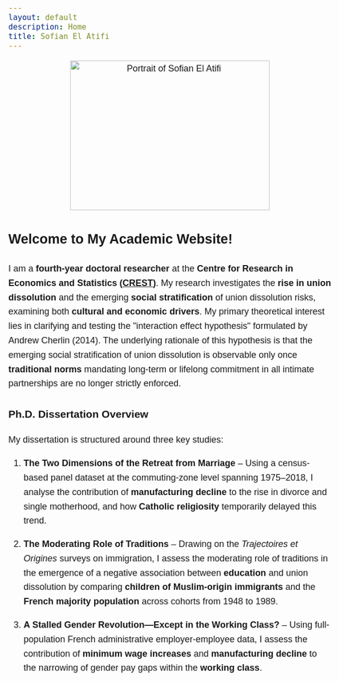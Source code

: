 ```yaml
---
layout: default
description: Home
title: Sofian El Atifi
---
```


<style>
  body {
    line-height: 1.6;
    font-size: 18px;
    font-family: sans-serif;
  }
  
  .content {
    max-width: 60ch;
    margin: auto;
    padding: 20px;
    text-align: justify;
  }

  .image-container {
    text-align: center;
    margin-bottom: 20px;
  }
</style>

<div class="image-container">
  <img src="/sofian.jpg" alt="Portrait of Sofian El Atifi" width="400" height="300">
</div>


## Welcome to My Academic Website!  

I am a **fourth-year doctoral researcher** at the **Centre for Research in Economics and Statistics ([CREST](https://crest.science/user/Sofian-EL-ATIFI/?profiletab=posts))**. My research investigates the **rise in union dissolution** and the emerging **social stratification** of union dissolution risks, examining both **cultural and economic drivers**. My primary theoretical interest lies in clarifying and testing the "interaction effect hypothesis" formulated by Andrew Cherlin (2014). The underlying rationale of this hypothesis is that the emerging social stratification of union dissolution is observable only once **traditional norms** mandating long-term or lifelong commitment in all intimate partnerships are no longer strictly enforced.

### Ph.D. Dissertation Overview  

My dissertation is structured around three key studies:  

1. **The Two Dimensions of the Retreat from Marriage** – Using a census-based panel dataset at the commuting-zone level spanning 1975–2018, I analyse the contribution of **manufacturing decline** to the rise in divorce and single motherhood, and how **Catholic religiosity** temporarily delayed this trend.

2. **The Moderating Role of Traditions** – Drawing on the *Trajectoires et Origines* surveys on immigration, I assess the moderating role of traditions in the emergence of a negative association between **education** and union dissolution by comparing **children of Muslim-origin immigrants** and the **French majority population** across cohorts from 1948 to 1989.

3. **A Stalled Gender Revolution—Except in the Working Class?** – Using full-population French administrative employer-employee data, I assess the contribution of **minimum wage increases** and **manufacturing decline** to the narrowing of gender pay gaps within the **working class**.


